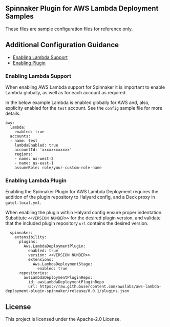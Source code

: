 ## Spinnaker Plugin for AWS Lambda Deployment Samples
These files are sample configuration files for reference only. 

## Additional Configuration Guidance
- [Enabling Lambda Support](#enabling-lambda-support)
- [Enabling Plugin](#enabling-lambda-plugin)

### Enabling Lambda Support
When enabling AWS Lambda support for Spinnaker it is important to enable Lambda globally, as well as for each account as required.

In the below example Lambda is enabled globally for AWS and, also, explicity enabled for the `test` account. See the `config` sample file for more details.

```
aws:
  lambda:
    enabled: true
  accounts:
  - name: test
    lambdaEnabled: true
    accountId: 'xxxxxxxxxxxx'
    regions: 
    - name: us-west-2
    - name: us-east-1
    assumeRole: role/your-custom-role-name
```

### Enabling Lambda Plugin
Enabling the Spinnaker Plugin for AWS Lambda Deployment requires the addition of the plugin repository to Halyard config, and a Deck proxy in `gatel-local.yml`.

When enabling the plugin within Halyard config ensure proper indentation. Substitute `<<VERSION NUMBER>>` for the desired plugin version, and validate that the included plugin repository `url` contains the desired version.

```
  spinnaker:
    extensibility:
      plugins:
        Aws.LambdaDeploymentPlugin:
          enabled: true
          version: <<VERSION NUMBER>>
          extensions:
            Aws.LambdaDeploymentStage:
              enabled: true
      repositories:
        awsLambdaDeploymentPluginRepo:
          id: awsLambdaDeploymentPluginRepo
          url: https://raw.githubusercontent.com/awslabs/aws-lambda-deployment-plugin-spinnaker/release/0.0.1/plugins.json
```

## License

This project is licensed under the Apache-2.0 License.



